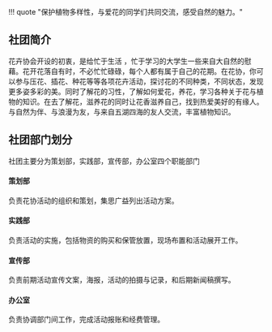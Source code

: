 !!! quote "保护植物多样性，与爱花的同学们共同交流，感受自然的魅力。"

## 社团简介  
花卉协会开设的初衷，是给忙于生活 ，忙于学习的大学生一些来自大自然的慰藉。花开花落自有时，不必忙忙碌碌，每个人都有属于自己的花期。在花协，你可以参与压花、插花、种花等等各项花卉活动，探讨花的不同种类，不同状态，发现更多姿多彩的美。同时了解花的习性，了解如何爱花，养花，学习各种关于花与植物的知识。在去了解花，滋养花的同时让花香滋养自己，找到热爱美好的有缘人。与自然为伴、与浪漫为友，与来自五湖四海的友人交流，丰富植物知识。  

## 社团部门划分  
社团主要分为策划部，实践部，宣传部，办公室四个职能部门  
#### 策划部  
负责花协活动的组织和策划，集思广益列出活动方案。  
#### 实践部  
负责活动的实施，包括物资的购买和保管放置，现场布置和活动展开工作。  
#### 宣传部  
负责前期活动宣传文案，海报，活动的拍摄与记录，和后期新闻稿撰写。  
#### 办公室  
负责协调部门间工作，完成活动报账和经费管理。  
